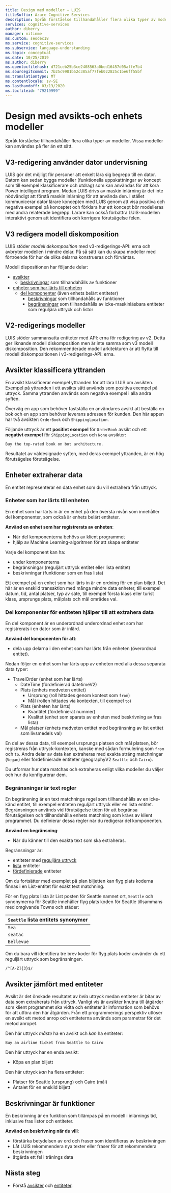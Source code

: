 ```yaml
---
title: Design med modeller – LUIS
titleSuffix: Azure Cognitive Services
description: Språk förståelse tillhandahåller flera olika typer av modeller. Vissa modeller kan användas på fler än ett sätt.
services: cognitive-services
author: diberry
manager: nitinme
ms.custom: seodec18
ms.service: cognitive-services
ms.subservice: language-understanding
ms.topic: conceptual
ms.date: 10/25/2019
ms.author: diberry
ms.openlocfilehash: d721ceb25b3ce2408563a0bed16457d05affe7b4
ms.sourcegitcommit: 7b25c9981b52c385af77feb022825c1be6ff55bf
ms.translationtype: MT
ms.contentlocale: sv-SE
ms.lasthandoff: 03/13/2020
ms.locfileid: "79219999"
---
```

# <a name="design-with-intent-and-entity-models"></a>Design med avsikts-och enhets modeller 

Språk förståelse tillhandahåller flera olika typer av modeller. Vissa modeller kan användas på fler än ett sätt. 

## <a name="v3-authoring-uses-machine-teaching"></a>V3-redigering använder dator undervisning

LUIS gör det möjligt för personer att enkelt lära sig begrepp till en dator. Datorn kan sedan bygga modeller (funktionella uppskattningar av koncept som till exempel klassificerare och utdrag) som kan användas för att köra Power intelligent program. Medan LUIS drivs av maskin inlärning är det inte nödvändigt att förstå maskin inlärning för att använda den. I stället kommunicerar dator lärare koncepten med LUIS genom att visa positiva och negativa exempel på konceptet och förklara hur ett koncept bör modelleras med andra relaterade begrepp. Lärare kan också förbättra LUIS-modellen interaktivt genom att identifiera och korrigera förutsägelse felen. 

## <a name="v3-authoring-model-decomposition"></a>V3 redigera modell diskomposition

LUIS stöder _modell dekomposition_ med v3-redigerings-API: erna och avbryter modellen i mindre delar. På så sätt kan du skapa modeller med förtroende för hur de olika delarna konstrueras och förväntas.

Modell dispositionen har följande delar:

* [avsikter](#intents-classify-utterances)
    * [beskrivningar](#descriptors-are-features) som tillhandahålls av funktioner
* [enheter som har lärts till enheten](#machine-learned-entities)
    * [del komponenter](#entity-subcomponents-help-extract-data) (även enhets belärt entiteter)
        * [beskrivningar](#descriptors-are-features) som tillhandahålls av funktioner 
        * [begränsningar](#constraints-are-text-rules) som tillhandahålls av icke-maskinläsbara entiteter som reguljära uttryck och listor

## <a name="v2-authoring-models"></a>V2-redigerings modeller

LUIS stöder sammansatta entiteter med API: erna för redigering av v2. Detta ger liknande modell diskomposition men är inte samma som v3 modell diskomposition. Den rekommenderade modell arkitekturen är att flytta till modell diskompositionen i v3-redigerings-API: erna. 

## <a name="intents-classify-utterances"></a>Avsikter klassificera yttranden

En avsikt klassificerar exempel yttranden för att lära LUIS om avsikten. Exempel på yttranden i ett avsikts sätt används som positiva exempel på uttryck. Samma yttranden används som negativa exempel i alla andra syften.

Överväg en app som behöver fastställa en användares avsikt att beställa en bok och en app som behöver leverans adressen för kunden. Den här appen har två avsikter: `OrderBook` och `ShippingLocation`.

Följande uttryck är ett **positivt exempel** för `OrderBook` avsikt och ett **negativt exempel** för `ShippingLocation` och `None` avsikter: 

`Buy the top-rated book on bot architecture.`

Resultatet av väldesignade syften, med deras exempel yttranden, är en hög förutsägelse förutsägelse. 

## <a name="entities-extract-data"></a>Enheter extraherar data

En entitet representerar en data enhet som du vill extrahera från uttryck. 

### <a name="machine-learned-entities"></a>Enheter som har lärts till enheten

En enhet som har lärts in är en enhet på den översta nivån som innehåller del komponenter, som också är enhets belärt entiteter. 

**Använd en enhet som har registrerats av enheten**:

* När del komponenterna behövs av klient programmet
* hjälp av Machine Learning-algoritmen för att skapa entiteter

Varje del komponent kan ha:

* under komponenterna
* begränsningar (reguljärt uttryck entitet eller lista entitet)
* beskrivningar (funktioner som en fras lista) 

Ett exempel på en enhet som har lärts in är en ordning för en plan biljett. Det här är en enskild transaktion med många mindre data enheter, till exempel datum, tid, antal platser, typ av säte, till exempel första klass eller turist klass, ursprungs plats, målplats och mål områdes val.


### <a name="entity-subcomponents-help-extract-data"></a>Del komponenter för entiteten hjälper till att extrahera data

En del komponent är en underordnad underordnad enhet som har registrerats i en dator som är inlärd. 

**Använd del komponenten för att**:

* dela upp delarna i den enhet som har lärts från enheten (överordnad entitet).

Nedan följer en enhet som har lärts upp av enheten med alla dessa separata data typer:

* TravelOrder (enhet som har lärts)
    * DateTime (fördefinierad datetimeV2)
    * Plats (enhets medveten entitet)
        * Ursprung (roll hittades genom kontext som `from`)
        * Mål (rollen hittades via kontexten, till exempel `to`)
    * Plats (enheten har lärts)
        * Kvantitet (fördefinierat nummer)
        * Kvalitet (enhet som sparats av enheten med beskrivning av fras lista)
    * Mål platser (enhets medveten entitet med begränsning av list entitet som livsmedels val)

En del av dessa data, till exempel ursprungs platsen och mål platsen, bör registreras från uttryck-kontexten, kanske med sådan formulering som `from` och `to`. Andra delar av data kan extraheras med exakta sträng matchningar (`Vegan`) eller fördefinierade entiteter (geographyV2 `Seattle` och `Cairo`). 

Du utformar hur data matchas och extraheras enligt vilka modeller du väljer och hur du konfigurerar dem.

### <a name="constraints-are-text-rules"></a>Begränsningar är text regler

En begränsning är en text matchnings regel som tillhandahålls av en icke-känd entitet, till exempel entiteten reguljärt uttryck eller en lista entitet. Begränsningen används vid förutsägelse tiden för att begränsa förutsägelsen och tillhandahålla enhets matchning som krävs av klient programmet. Du definierar dessa regler när du redigerar del komponenten. 

**Använd en begränsning**:
* När du känner till den exakta text som ska extraheras.

Begränsningar är:

* entiteter med [reguljära uttryck](reference-entity-regular-expression.md)
* [lista](reference-entity-list.md) entiteter 
* [fördefinierade](luis-reference-prebuilt-entities.md) entiteter

Om du fortsätter med exemplet på plan biljetten kan flyg plats koderna finnas i en List-entitet för exakt text matchning. 

För en flyg plats lista är List posten för Seattle namnet ort, `Seattle` och synonymerna för Seattle innehåller flyg plats koden för Seattle tillsammans med omgivande Towns och städer:

|`Seattle` lista entitets synonymer|
|--|
|`Sea`|
|`seatac`|
|`Bellevue`|

Om du bara vill identifiera tre brev koder för flyg plats koder använder du ett reguljärt uttryck som begränsningen. 

`/^[A-Z]{3}$/`

## <a name="intents-versus-entities"></a>Avsikter jämfört med entiteter

Avsikt är det önskade resultatet av _hela_ uttryck medan entiteter är bitar av data som extraherats från uttryck. Vanligt vis är avsikter knutna till åtgärder som klient programmet ska vidta och entiteter är information som behövs för att utföra den här åtgärden. Från ett programmerings perspektiv utlöser en avsikt ett metod anrop och entiteterna används som parametrar för det metod anropet.

Den här uttryck _måste_ ha en avsikt och _kan_ ha entiteter:

`Buy an airline ticket from Seattle to Cairo`

Den här uttryck har en enda avsikt:

* Köpa en plan biljett

Den här uttryck _kan_ ha flera entiteter:

* Platser för Seattle (ursprung) och Cairo (mål)
* Antalet för en enskild biljett

## <a name="descriptors-are-features"></a>Beskrivningar är funktioner

En beskrivning är en funktion som tillämpas på en modell i inlärnings tid, inklusive fras listor och entiteter. 

**Använd en beskrivning när du vill**:

* förstärka betydelsen av ord och fraser som identifieras av beskrivningen
* Låt LUIS rekommendera nya texter eller fraser för att rekommendera beskrivningen
* åtgärda ett fel i tränings data

## <a name="next-steps"></a>Nästa steg

* Förstå [avsikter](luis-concept-intent.md) och [entiteter](luis-concept-entity-types.md). 